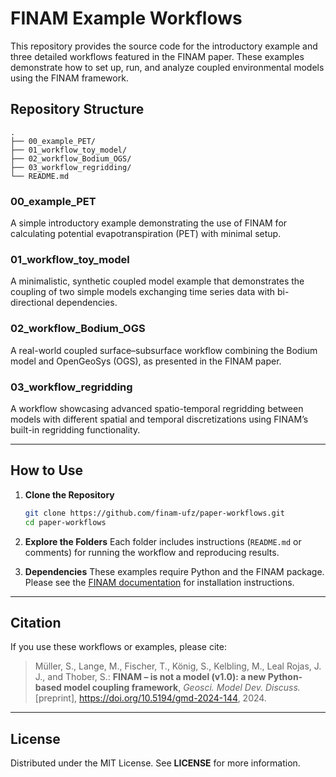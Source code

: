 # FINAM Example Workflows

This repository provides the source code for the introductory example and three detailed workflows featured in the FINAM paper. These examples demonstrate how to set up, run, and analyze coupled environmental models using the FINAM framework.

## Repository Structure

```
.
├── 00_example_PET/
├── 01_workflow_toy_model/
├── 02_workflow_Bodium_OGS/
├── 03_workflow_regridding/
└── README.md
```

### 00_example_PET

A simple introductory example demonstrating the use of FINAM for calculating potential evapotranspiration (PET) with minimal setup.

### 01_workflow_toy_model

A minimalistic, synthetic coupled model example that demonstrates the coupling of two simple models exchanging time series data with bi-directional dependencies.

### 02_workflow_Bodium_OGS

A real-world coupled surface–subsurface workflow combining the Bodium model and OpenGeoSys (OGS), as presented in the FINAM paper.

### 03_workflow_regridding

A workflow showcasing advanced spatio-temporal regridding between models with different spatial and temporal discretizations using FINAM’s built-in regridding functionality.

---

## How to Use

1. **Clone the Repository**
   ```bash
   git clone https://github.com/finam-ufz/paper-workflows.git
   cd paper-workflows
   ```

2. **Explore the Folders**
   Each folder includes instructions (`README.md` or comments) for running the workflow and reproducing results.

3. **Dependencies**
   These examples require Python and the FINAM package. Please see the [FINAM documentation](https://finam.pages.ufz.de) for installation instructions.

---

## Citation

If you use these workflows or examples, please cite:

> Müller, S., Lange, M., Fischer, T., König, S., Kelbling, M., Leal Rojas, J. J., and Thober, S.:
> **FINAM – is not a model (v1.0): a new Python-based model coupling framework**,
> *Geosci. Model Dev. Discuss.* [preprint], https://doi.org/10.5194/gmd-2024-144, 2024.

---

## License

Distributed under the MIT License. See **LICENSE** for more information.
